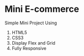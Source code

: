 # Mini E-commerce

Simple Mini Project Using

1. HTML5
2. CSS3
3. Display Flex and Grid
4. Fully Responsive

